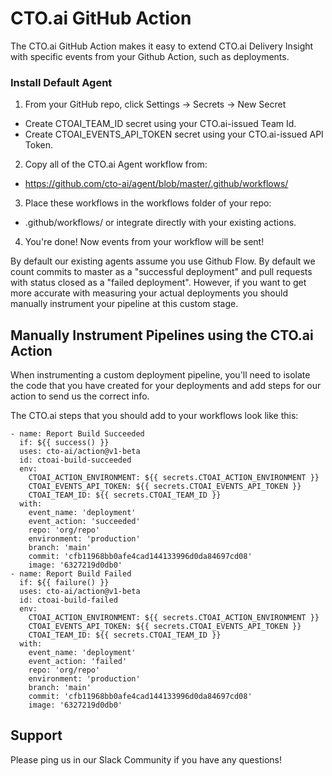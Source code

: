 # CTO.ai GitHub Action

The CTO.ai GitHub Action makes it easy to extend CTO.ai Delivery Insight 
with specific events from your Github Action, such as deployments.


### Install Default Agent

1. From your GitHub repo, click Settings -> Secrets -> New Secret
  - Create CTOAI_TEAM_ID secret using your CTO.ai-issued Team Id.
  - Create CTOAI_EVENTS_API_TOKEN secret using your CTO.ai-issued API Token.
2. Copy all of the CTO.ai Agent workflow from:
  - https://github.com/cto-ai/agent/blob/master/.github/workflows/
3. Place these workflows in the workflows folder of your repo:
  - .github/workflows/ or integrate directly with your existing actions.
4. You're done! Now events from your workflow will be sent!

By default our existing agents assume you use Github Flow. By default we count 
commits to master as a "successful deployment" and pull requests with status closed 
as a "failed deployment". However, if you want to get more accurate with measuring your
actual deployments you should manually instrument your pipeline at this custom stage.

## Manually Instrument Pipelines using the CTO.ai Action

When instrumenting a custom deployment pipeline, you'll need to isolate the code that you 
have created for your deployments and add steps for our action to send us the correct info.

The CTO.ai steps that you should add to your workflows look like this:

```
- name: Report Build Succeeded
  if: ${{ success() }}
  uses: cto-ai/action@v1-beta
  id: ctoai-build-succeeded
  env:
    CTOAI_ACTION_ENVIRONMENT: ${{ secrets.CTOAI_ACTION_ENVIRONMENT }}
    CTOAI_EVENTS_API_TOKEN: ${{ secrets.CTOAI_EVENTS_API_TOKEN }}
    CTOAI_TEAM_ID: ${{ secrets.CTOAI_TEAM_ID }}
  with:
    event_name: 'deployment'
    event_action: 'succeeded'
    repo: 'org/repo'
    environment: 'production'
    branch: 'main'
    commit: 'cfb11968bb0afe4cad144133996d0da84697cd08'
    image: '6327219d0db0'
- name: Report Build Failed
  if: ${{ failure() }}
  uses: cto-ai/action@v1-beta
  id: ctoai-build-failed
  env:
    CTOAI_ACTION_ENVIRONMENT: ${{ secrets.CTOAI_ACTION_ENVIRONMENT }}
    CTOAI_EVENTS_API_TOKEN: ${{ secrets.CTOAI_EVENTS_API_TOKEN }}
    CTOAI_TEAM_ID: ${{ secrets.CTOAI_TEAM_ID }}
  with:
    event_name: 'deployment'
    event_action: 'failed'
    repo: 'org/repo'
    environment: 'production'
    branch: 'main'
    commit: 'cfb11968bb0afe4cad144133996d0da84697cd08'
    image: '6327219d0db0'
```

## Support

Please ping us in our Slack Community if you have any questions!

